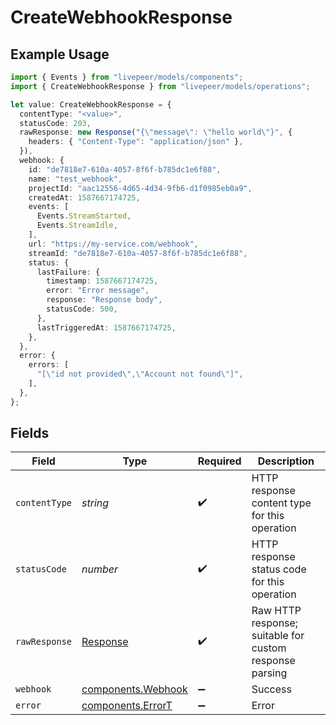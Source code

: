 # CreateWebhookResponse

## Example Usage

```typescript
import { Events } from "livepeer/models/components";
import { CreateWebhookResponse } from "livepeer/models/operations";

let value: CreateWebhookResponse = {
  contentType: "<value>",
  statusCode: 203,
  rawResponse: new Response("{\"message\": \"hello world\"}", {
    headers: { "Content-Type": "application/json" },
  }),
  webhook: {
    id: "de7818e7-610a-4057-8f6f-b785dc1e6f88",
    name: "test_webhook",
    projectId: "aac12556-4d65-4d34-9fb6-d1f0985eb0a9",
    createdAt: 1587667174725,
    events: [
      Events.StreamStarted,
      Events.StreamIdle,
    ],
    url: "https://my-service.com/webhook",
    streamId: "de7818e7-610a-4057-8f6f-b785dc1e6f88",
    status: {
      lastFailure: {
        timestamp: 1587667174725,
        error: "Error message",
        response: "Response body",
        statusCode: 500,
      },
      lastTriggeredAt: 1587667174725,
    },
  },
  error: {
    errors: [
      "[\"id not provided\",\"Account not found\"]",
    ],
  },
};
```

## Fields

| Field                                                                 | Type                                                                  | Required                                                              | Description                                                           |
| --------------------------------------------------------------------- | --------------------------------------------------------------------- | --------------------------------------------------------------------- | --------------------------------------------------------------------- |
| `contentType`                                                         | *string*                                                              | :heavy_check_mark:                                                    | HTTP response content type for this operation                         |
| `statusCode`                                                          | *number*                                                              | :heavy_check_mark:                                                    | HTTP response status code for this operation                          |
| `rawResponse`                                                         | [Response](https://developer.mozilla.org/en-US/docs/Web/API/Response) | :heavy_check_mark:                                                    | Raw HTTP response; suitable for custom response parsing               |
| `webhook`                                                             | [components.Webhook](../../models/components/webhook.md)              | :heavy_minus_sign:                                                    | Success                                                               |
| `error`                                                               | [components.ErrorT](../../models/components/errort.md)                | :heavy_minus_sign:                                                    | Error                                                                 |